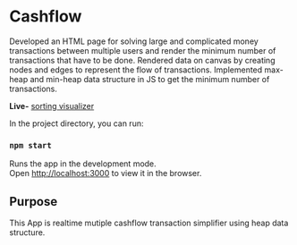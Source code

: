 # Cashflow

Developed an HTML page for solving large and complicated money transactions between multiple users and render the minimum number of transactions that have to be done. Rendered data on canvas by creating nodes and edges to represent the flow of transactions.
Implemented max-heap and min-heap data structure in JS to get the minimum number of transactions. 

**Live-** [sorting visualizer](https://nitesh18a.github.io/Cashflow/) 

In the project directory, you can run:
### `npm start`

Runs the app in the development mode.<br />
Open [http://localhost:3000](http://localhost:3000) to view it in the browser.
## Purpose
This App is realtime mutiple cashflow transaction simplifier using heap data structure. 
